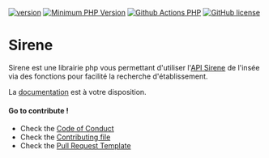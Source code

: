 [![version](https://img.shields.io/badge/Version-2.0.2-brightgreen.svg)](https://github.com/SimonDevelop/sirene/releases/tag/2.0.2)
[![Minimum PHP Version](https://img.shields.io/badge/php-%3E%3D%208.1-8892BF.svg)](https://php.net/)
[![Github Actions PHP](https://github.com/SimonDevelop/sirene/workflows/PHP/badge.svg)](https://github.com/SimonDevelop/sirene/actions)
[![GitHub license](https://img.shields.io/badge/License-MIT-blue.svg)](https://github.com/SimonDevelop/sirene/blob/master/LICENSE)

# Sirene
Sirene est une librairie php vous permettant d'utiliser l'[API Sirene](https://portail-api.insee.fr/catalog/api/2ba0e549-5587-3ef1-9082-99cd865de66f?aq=ALL) de l'insée via des fonctions pour facilité la recherche d'établissement.

La [documentation](https://simondevelop.github.io/sirene/) est à votre disposition.

#### Go to contribute !
- Check the [Code of Conduct](https://github.com/SimonDevelop/sirene/blob/master/.github/CODE_OF_CONDUCT.md)
- Check the [Contributing file](https://github.com/SimonDevelop/sirene/blob/master/.github/CONTRIBUTING.md)
- Check the [Pull Request Template](https://github.com/SimonDevelop/sirene/blob/master/.github/PULL_REQUEST_TEMPLATE.md)
